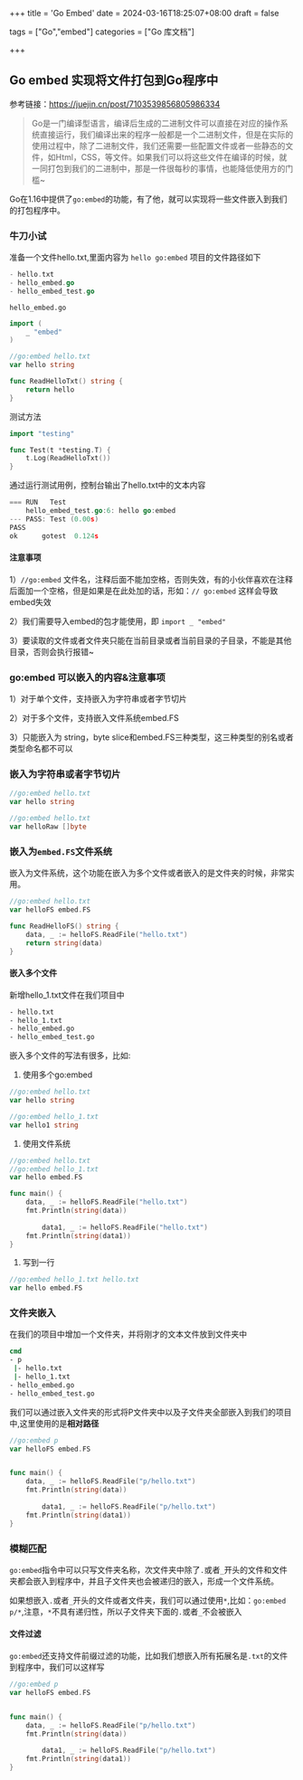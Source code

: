 +++
title = 'Go Embed'
date = 2024-03-16T18:25:07+08:00
draft = false

tags = ["Go","embed"]
categories = ["Go 库文档"]

+++
## Go embed 实现将文件打包到Go程序中

参考链接：https://juejin.cn/post/7103539856805986334

> Go是一门编译型语言，编译后生成的二进制文件可以直接在对应的操作系统直接运行，我们编译出来的程序一般都是一个二进制文件，但是在实际的使用过程中，除了二进制文件，我们还需要一些配置文件或者一些静态的文件，如Html，CSS，等文件。如果我们可以将这些文件在编译的时候，就一同打包到我们的二进制中，那是一件很每秒的事情，也能降低使用方的门槛~

Go在1.16中提供了`go:embed`的功能，有了他，就可以实现将一些文件嵌入到我们的打包程序中。





### 牛刀小试

准备一个文件hello.txt,里面内容为 `hello go:embed` 项目的文件路径如下

```go
- hello.txt
- hello_embed.go
- hello_embed_test.go
```

`hello_embed.go`

```go
import (
	_ "embed"
)

//go:embed hello.txt
var hello string

func ReadHelloTxt() string {
	return hello
}
```

测试方法

```go
import "testing"

func Test(t *testing.T) {
	t.Log(ReadHelloTxt())
}
```

通过运行测试用例，控制台输出了hello.txt中的文本内容

```go
=== RUN   Test
    hello_embed_test.go:6: hello go:embed
--- PASS: Test (0.00s)
PASS
ok      gotest  0.124s
```

#### 注意事项

1）`//go:embed` 文件名，注释后面不能加空格，否则失效，有的小伙伴喜欢在注释后面加一个空格，但是如果是在此处加的话，形如：`// go:embed` 这样会导致embed失效

2）我们需要导入embed的包才能使用，即 `import _ "embed"`

3）要读取的文件或者文件夹只能在当前目录或者当前目录的子目录，不能是其他目录，否则会执行报错~

### go:embed 可以嵌入的内容&注意事项

1）对于单个文件，支持嵌入为字符串或者字节切片

2）对于多个文件，支持嵌入文件系统embed.FS

3）只能嵌入为 string，byte slice和embed.FS三种类型，这三种类型的别名或者类型命名都不可以

### 嵌入为字符串或者字节切片

```go
//go:embed hello.txt
var hello string

//go:embed hello.txt
var helloRaw []byte
```

### 嵌入为`embed.FS`文件系统

嵌入为文件系统，这个功能在嵌入为多个文件或者嵌入的是文件夹的时候，非常实用。

```go
//go:embed hello.txt
var helloFS embed.FS

func ReadHelloFS() string {
	data, _ := helloFS.ReadFile("hello.txt")
	return string(data)
}
```

#### 嵌入多个文件

新增hello_1.txt文件在我们项目中

```cmd
- hello.txt
- hello_1.txt
- hello_embed.go
- hello_embed_test.go
```

嵌入多个文件的写法有很多，比如:

1. 使用多个go:embed

```go
//go:embed hello.txt
var hello string

//go:embed hello_1.txt
var hello1 string
```

1. 使用文件系统

```go
//go:embed hello.txt
//go:embed hello_1.txt
var hello embed.FS

func main() {
	data, _ := helloFS.ReadFile("hello.txt")
	fmt.Println(string(data))
        
        data1, _ := helloFS.ReadFile("hello.txt")
	fmt.Println(string(data1))
}
```

1. 写到一行

```go
//go:embed hello_1.txt hello.txt
var hello embed.FS
```

### 文件夹嵌入

在我们的项目中增加一个文件夹，并将刚才的文本文件放到文件夹中

```cmd
cmd
- p
 |- hello.txt
 |- hello_1.txt
- hello_embed.go
- hello_embed_test.go
```

我们可以通过嵌入文件夹的形式将P文件夹中以及子文件夹全部嵌入到我们的项目中,这里使用的是**相对路径**

```go
//go:embed p
var helloFS embed.FS


func main() {
	data, _ := helloFS.ReadFile("p/hello.txt")
	fmt.Println(string(data))
        
        data1, _ := helloFS.ReadFile("p/hello.txt")
	fmt.Println(string(data1))
}
```

### 模糊匹配

`go:embed`指令中可以只写文件夹名称，次文件夹中除了`.`或者`_`开头的文件和文件夹都会嵌入到程序中，并且子文件夹也会被递归的嵌入，形成一个文件系统。

如果想嵌入`.`或者`_`开头的文件或者文件夹，我们可以通过使用`*`,比如：`go:embed p/*`,注意，`*`不具有递归性，所以子文件夹下面的`.`或者`_`不会被嵌入

#### 文件过滤

`go:embed`还支持文件前缀过滤的功能，比如我们想嵌入所有拓展名是`.txt`的文件到程序中，我们可以这样写

```go
//go:embed p
var helloFS embed.FS


func main() {
	data, _ := helloFS.ReadFile("p/hello.txt")
	fmt.Println(string(data))
        
        data1, _ := helloFS.ReadFile("p/hello.txt")
	fmt.Println(string(data1))
}
```



